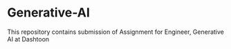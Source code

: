 # Generative-AI
This repository contains submission of Assignment for Engineer, Generative AI at Dashtoon
